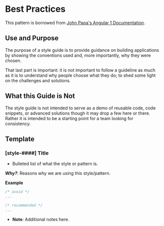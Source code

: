 # Best Practices

This pattern is borrowed from [John Papa's Angular 1 Documentation](https://github.com/johnpapa/angular-styleguide/blob/master/a1/README.md).

## Use and Purpose

The purpose of a style guide is to provide guidance on building applications by showing the conventions used and, more importantly, why they were chosen.

That last part is important: it is not important to follow a guideline as much as it is to understand why people choose what they do; to shed some light on the challenges and solutions.

## What this Guide is Not

The style guide is not intended to serve as a demo of reusable code, code snippets, or advanced solutions though it may drop a few here or there. Rather it is intended to be a starting point for a team looking for consistency.

## Template

### [style-####] Title

* Bulleted list of what the style or pattern is.

***Why?***: Reasons why we are using this style/pattern.

**Example**

```javascript
/* avoid */
...

/* recommended */
...
```

* **Note**: Additional notes here.
